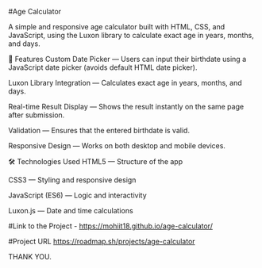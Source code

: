 #Age Calculator

A simple and responsive age calculator built with HTML, CSS, and JavaScript, using the Luxon library to calculate exact age in years, months, and days.

📌 Features
Custom Date Picker — Users can input their birthdate using a JavaScript date picker (avoids default HTML date picker).

Luxon Library Integration — Calculates exact age in years, months, and days.

Real-time Result Display — Shows the result instantly on the same page after submission.

Validation — Ensures that the entered birthdate is valid.

Responsive Design — Works on both desktop and mobile devices.

🛠️ Technologies Used
HTML5 — Structure of the app

CSS3 — Styling and responsive design

JavaScript (ES6) — Logic and interactivity

Luxon.js — Date and time calculations

#Link to the Project - 
https://mohiit18.github.io/age-calculator/

#Project URL
https://roadmap.sh/projects/age-calculator

THANK YOU.